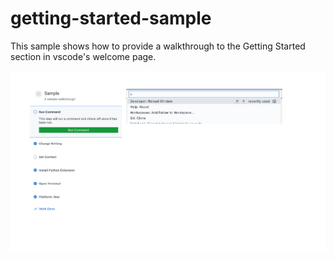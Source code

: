 # getting-started-sample

This sample shows how to provide a walkthrough to the Getting Started section in vscode's welcome page.

![Sample walkthrough](./media/sample.png)